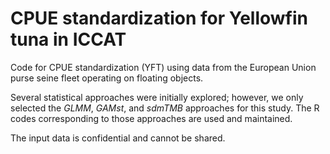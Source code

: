 # CPUE standardization for Yellowfin tuna in ICCAT
 Code for CPUE standardization (YFT) using data from the European Union purse seine fleet operating on floating objects.

Several statistical approaches were initially explored; however, we only selected the *GLMM*, *GAMst*, and *sdmTMB* approaches for this study. The R codes corresponding to those approaches are used and maintained.

The input data is confidential and cannot be shared.
